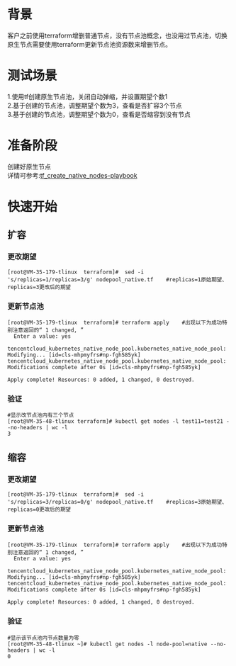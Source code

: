 
# 背景
客户之前使用terraform增删普通节点，没有节点池概念，也没用过节点池，切换原生节点需要使用terraform更新节点池资源数来增删节点。
# 测试场景
1.使用tf创建原生节点池，关闭自动弹缩，并设置期望个数1<br>
2.基于创建的节点池，调整期望个数为3，查看是否扩容3个节点<br>
3.基于创建的节点池，调整期望个数为0，查看是否缩容到没有节点<br>
# 准备阶段
创建好原生节点<br>
详情可参考:[tf_create_native_nodes-playbook](./../tf_create_native_nodes-playbook)


# 快速开始
## 扩容
### 更改期望
```
[root@VM-35-179-tlinux  terraform]#  sed -i 's/replicas=1/replicas=3/g' nodepool_native.tf    #replicas=1原始期望、replicas=3更改后的期望
```
### 更新节点池
```
[root@VM-35-179-tlinux  terraform]# terraform apply    #出现以下为成功特别注意返回的“ 1 changed, ”
  Enter a value: yes

tencentcloud_kubernetes_native_node_pool.kubernetes_native_node_pool: Modifying... [id=cls-mhpmyfrs#np-fgh585yk]
tencentcloud_kubernetes_native_node_pool.kubernetes_native_node_pool: Modifications complete after 0s [id=cls-mhpmyfrs#np-fgh585yk]

Apply complete! Resources: 0 added, 1 changed, 0 destroyed.
```
### 验证
```
#显示改节点池内有三个节点
[root@VM-35-48-tlinux terraform]# kubectl get nodes -l test11=test21 --no-headers | wc -l    
3
```
## 缩容
### 更改期望
```
[root@VM-35-179-tlinux  terraform]#  sed -i 's/replicas=3/replicas=0/g' nodepool_native.tf    #replicas=3原始期望、replicas=0更改后的期望
```

### 更新节点池
```
[root@VM-35-179-tlinux  terraform]# terraform apply    #出现以下为成功特别注意返回的“ 1 changed, ”
  Enter a value: yes

tencentcloud_kubernetes_native_node_pool.kubernetes_native_node_pool: Modifying... [id=cls-mhpmyfrs#np-fgh585yk]
tencentcloud_kubernetes_native_node_pool.kubernetes_native_node_pool: Modifications complete after 0s [id=cls-mhpmyfrs#np-fgh585yk]

Apply complete! Resources: 0 added, 1 changed, 0 destroyed.
```
### 验证
```
#显示该节点池内节点数量为零
[root@VM-35-48-tlinux ~]# kubectl get nodes -l node-pool=native --no-headers | wc -l      
0
```


